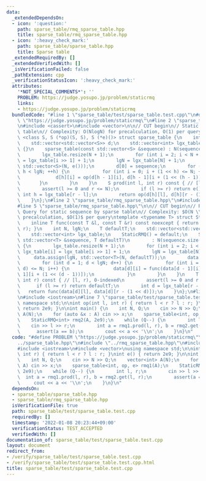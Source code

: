 ```yaml
---
data:
  _extendedDependsOn:
  - icon: ':question:'
    path: sparse_table/rmq_sparse_table.hpp
    title: sparse_table/rmq_sparse_table.hpp
  - icon: ':heavy_check_mark:'
    path: sparse_table/sparse_table.hpp
    title: Sparse table
  _extendedRequiredBy: []
  _extendedVerifiedWith: []
  _isVerificationFailed: false
  _pathExtension: cpp
  _verificationStatusIcon: ':heavy_check_mark:'
  attributes:
    '*NOT_SPECIAL_COMMENTS*': ''
    PROBLEM: https://judge.yosupo.jp/problem/staticrmq
    links:
    - https://judge.yosupo.jp/problem/staticrmq
  bundledCode: "#line 1 \"sparse_table/test/sparse_table.test.cpp\"\n#define PROBLEM\
    \ \"https://judge.yosupo.jp/problem/staticrmq\"\n#line 2 \"sparse_table/sparse_table.hpp\"\
    \n#include <cassert>\n#include <vector>\n\n// CUT begin\n// Static sequence sparse\
    \ table\n// Complexity: O(NlogN) for precalculation, O(1) per query\ntemplate\
    \ <class S, S (*op)(S, S), S (*e)()> struct sparse_table {\n    int N, lgN;\n\
    \    std::vector<std::vector<S>> d;\n    std::vector<int> lgx_table;\n    sparse_table()\
    \ {}\n    sparse_table(const std::vector<S> &sequence) : N(sequence.size()) {\n\
    \        lgx_table.resize(N + 1);\n        for (int i = 2; i < N + 1; ++i) lgx_table[i]\
    \ = lgx_table[i >> 1] + 1;\n        lgN = lgx_table[N] + 1;\n        d.assign(lgN,\
    \ std::vector<S>(N, e()));\n        d[0] = sequence;\n        for (int h = 1;\
    \ h < lgN; ++h) {\n            for (int i = 0; i + (1 << h) <= N; ++i) {\n   \
    \             d[h][i] = op(d[h - 1][i], d[h - 1][i + (1 << (h - 1))]);\n     \
    \       }\n        }\n    }\n    S prod(int l, int r) const { // [l, r), 0-indexed\n\
    \        assert(l >= 0 and r <= N);\n        if (l >= r) return e();\n       \
    \ int h = lgx_table[r - l];\n        return op(d[h][l], d[h][r - (1 << h)]);\n\
    \    }\n};\n#line 2 \"sparse_table/rmq_sparse_table.hpp\"\n#include <algorithm>\n\
    #line 5 \"sparse_table/rmq_sparse_table.hpp\"\n\n// CUT begin\n// Range Minimum\
    \ Query for static sequence by sparse table\n// Complexity: $O(N \\log N)$ for\
    \ precalculation, $O(1)$ per query\ntemplate <typename T> struct StaticRMQ {\n\
    \    inline T func(const T &l, const T &r) const noexcept { return std::min<T>(l,\
    \ r); }\n    int N, lgN;\n    T defaultT;\n    std::vector<std::vector<T>> data;\n\
    \    std::vector<int> lgx_table;\n    StaticRMQ() = default;\n    StaticRMQ(const\
    \ std::vector<T> &sequence, T defaultT)\n        : N(sequence.size()), defaultT(defaultT)\
    \ {\n        lgx_table.resize(N + 1);\n        for (int i = 2; i < N + 1; i++)\
    \ lgx_table[i] = lgx_table[i >> 1] + 1;\n        lgN = lgx_table[N] + 1;\n   \
    \     data.assign(lgN, std::vector<T>(N, defaultT));\n        data[0] = sequence;\n\
    \        for (int d = 1; d < lgN; d++) {\n            for (int i = 0; i + (1 <<\
    \ d) <= N; i++) {\n                data[d][i] = func(data[d - 1][i], data[d -\
    \ 1][i + (1 << (d - 1))]);\n            }\n        }\n    }\n    T get(int l,\
    \ int r) const { // [l, r), 0-indexed\n        assert(l >= 0 and r <= N);\n  \
    \      if (l >= r) return defaultT;\n        int d = lgx_table[r - l];\n     \
    \   return func(data[d][l], data[d][r - (1 << d)]);\n    }\n};\n#line 5 \"sparse_table/test/sparse_table.test.cpp\"\
    \n#include <iostream>\n#line 7 \"sparse_table/test/sparse_table.test.cpp\"\nusing\
    \ namespace std;\n\nint op(int l, int r) { return l < r ? l : r; }\nint e() {\
    \ return 2e9; }\n\nint main() {\n    int N, Q;\n    cin >> N >> Q;\n    vector<int>\
    \ A(N);\n    for (auto &x : A) cin >> x;\n    sparse_table<int, op, e> rmq1(A);\n\
    \    StaticRMQ<int> rmq2(A, 2e9);\n    while (Q--) {\n        int l, r;\n    \
    \    cin >> l >> r;\n        int a = rmq1.prod(l, r), b = rmq2.get(l, r);\n  \
    \      assert(a == b);\n        cout << a << '\\n';\n    }\n}\n"
  code: "#define PROBLEM \"https://judge.yosupo.jp/problem/staticrmq\"\n#include \"\
    ../sparse_table.hpp\"\n#include \"../rmq_sparse_table.hpp\"\n#include <cassert>\n\
    #include <iostream>\n#include <vector>\nusing namespace std;\n\nint op(int l,\
    \ int r) { return l < r ? l : r; }\nint e() { return 2e9; }\n\nint main() {\n\
    \    int N, Q;\n    cin >> N >> Q;\n    vector<int> A(N);\n    for (auto &x :\
    \ A) cin >> x;\n    sparse_table<int, op, e> rmq1(A);\n    StaticRMQ<int> rmq2(A,\
    \ 2e9);\n    while (Q--) {\n        int l, r;\n        cin >> l >> r;\n      \
    \  int a = rmq1.prod(l, r), b = rmq2.get(l, r);\n        assert(a == b);\n   \
    \     cout << a << '\\n';\n    }\n}\n"
  dependsOn:
  - sparse_table/sparse_table.hpp
  - sparse_table/rmq_sparse_table.hpp
  isVerificationFile: true
  path: sparse_table/test/sparse_table.test.cpp
  requiredBy: []
  timestamp: '2022-01-08 20:23:44+09:00'
  verificationStatus: TEST_ACCEPTED
  verifiedWith: []
documentation_of: sparse_table/test/sparse_table.test.cpp
layout: document
redirect_from:
- /verify/sparse_table/test/sparse_table.test.cpp
- /verify/sparse_table/test/sparse_table.test.cpp.html
title: sparse_table/test/sparse_table.test.cpp
---
```

